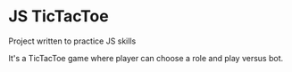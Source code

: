 # JS TicTacToe
 Project written to practice JS skills

It's a TicTacToe game where player can choose a role and play versus bot.
